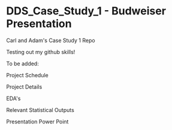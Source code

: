 # DDS_Case_Study_1 - Budweiser Presentation
Carl and Adam's Case Study 1 Repo

Testing out my github skills!

To be added:

Project Schedule

Project Details

EDA's

Relevant Statistical Outputs

Presentation Power Point
